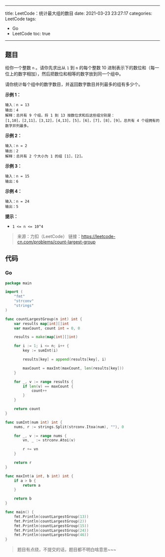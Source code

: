 ----
title: LeetCode：统计最大组的数目
date: 2021-03-23 23:27:17
categories: LeetCode
tags: 
- Go
- LeetCode
toc: true
----

## 题目

给你一个整数 `n` 。请你先求出从 `1` 到 `n` 的每个整数 10 进制表示下的数位和（每一位上的数字相加），然后把数位和相等的数字放到同一个组中。

请你统计每个组中的数字数目，并返回数字数目并列最多的组有多少个。

**示例 1：**

```
输入：n = 13
输出：4
解释：总共有 9 个组，将 1 到 13 按数位求和后这些组分别是：
[1,10]，[2,11]，[3,12]，[4,13]，[5]，[6]，[7]，[8]，[9]。总共有 4 个组拥有的数字并列最多。
```

<!-- more -->

**示例 2：**

```
输入：n = 2
输出：2
解释：总共有 2 个大小为 1 的组 [1]，[2]。
```

**示例 3：**

```
输入：n = 15
输出：6
```

**示例 4：**

```
输入：n = 24
输出：5
```

**提示：**

- `1 <= n <= 10^4`

> 来源：力扣（LeetCode）
> 链接：https://leetcode-cn.com/problems/count-largest-group

## 代码

### Go

```go
package main

import (
	"fmt"
	"strconv"
	"strings"
)

func countLargestGroup(n int) int {
	var results map[int][]int
	var maxCount, count int = 0, 0

	results = make(map[int][]int)

	for i := 1; i <= n; i++ {
		key := sumInt(i)

		results[key] = append(results[key], i)

		maxCount = maxInt(maxCount, len(results[key]))
	}

	for _, v := range results {
		if len(v) == maxCount {
			count++
		}
	}

	return count
}

func sumInt(num int) int {
	nums, r := strings.Split(strconv.Itoa(num), ""), 0

	for _, v := range nums {
		vn, _ := strconv.Atoi(v)

		r += vn
	}

	return r
}

func maxInt(a int, b int) int {
	if a > b {
		return a
	}

	return b
}

func main() {
	fmt.Println(countLargestGroup(13))
	fmt.Println(countLargestGroup(2))
	fmt.Println(countLargestGroup(15))
	fmt.Println(countLargestGroup(24))
	fmt.Println(countLargestGroup(46))
}
```

> 题目有点绕，不提交的话，题目都不明白啥意思~~~